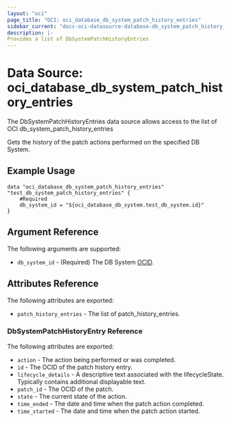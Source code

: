 ```yaml
---
layout: "oci"
page_title: "OCI: oci_database_db_system_patch_history_entries"
sidebar_current: "docs-oci-datasource-database-db_system_patch_history_entries"
description: |-
Provides a list of DbSystemPatchHistoryEntries
---
```

# Data Source: oci_database_db_system_patch_history_entries
The DbSystemPatchHistoryEntries data source allows access to the list of OCI db_system_patch_history_entries

Gets the history of the patch actions performed on the specified DB System.


## Example Usage

```hcl
data "oci_database_db_system_patch_history_entries" "test_db_system_patch_history_entries" {
	#Required
	db_system_id = "${oci_database_db_system.test_db_system.id}"
}
```

## Argument Reference

The following arguments are supported:

* `db_system_id` - (Required) The DB System [OCID](https://docs.us-phoenix-1.oraclecloud.com/Content/General/Concepts/identifiers.htm).


## Attributes Reference

The following attributes are exported:

* `patch_history_entries` - The list of patch_history_entries.

### DbSystemPatchHistoryEntry Reference

The following attributes are exported:

* `action` - The action being performed or was completed.
* `id` - The OCID of the patch history entry.
* `lifecycle_details` - A descriptive text associated with the lifecycleState. Typically contains additional displayable text. 
* `patch_id` - The OCID of the patch.
* `state` - The current state of the action.
* `time_ended` - The date and time when the patch action completed.
* `time_started` - The date and time when the patch action started.

